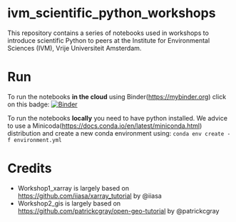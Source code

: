 # ivm_scientific_python_workshops

This repository contains a series of notebooks used in workshops to introduce scientific Python to peers at the Institute for Environmental Sciences (IVM), Vrije Universiteit Amsterdam.

# Run

To run the notebooks **in the cloud** using Binder(https://mybinder.org) click on this badge:
[![Binder](https://mybinder.org/badge_logo.svg)](https://mybinder.org/v2/gh/DirkEilander/ivm_scientific_python_workshops/master)

To run the notebooks **locally** you need to have python installed. We advice to use a Minicoda(https://docs.conda.io/en/latest/miniconda.html) distribution and create a new conda environment using:
`conda env create -f environment.yml`

# Credits
- Workshop1_xarray is largely based on https://github.com/iiasa/xarray_tutorial by @iiasa
- Workshop2_gis is largely based on https://github.com/patrickcgray/open-geo-tutorial by @patrickcgray